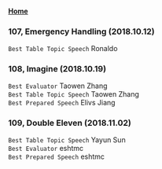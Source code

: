 #### [Home](https://eshtmc.github.io/)    
### 107, Emergency Handling (2018.10.12)   
`Best Table Topic Speech` Ronaldo    

### 108, Imagine (2018.10.19)   
`Best Evaluator` Taowen Zhang    
`Best Table Topic Speech` Taowen Zhang    
`Best Prepared Speech` Elivs Jiang    

### 109, Double Eleven (2018.11.02)   
`Best Table Topic Speech` Yayun Sun    
`Best Evaluator` eshtmc    
`Best Prepared Speech` eshtmc    

